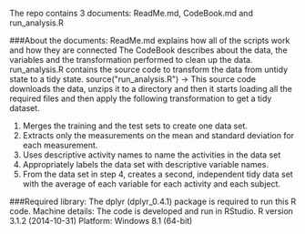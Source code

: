 The repo contains 3 documents: ReadMe.md, CodeBook.md and run_analysis.R

###About the documents:
ReadMe.md explains how all of the scripts work and how they are connected
The CodeBook describes about the data, the variables and the transformation performed to clean up the data.
run_analysis.R contains the source code to transform the data from untidy state to a tidy state. 
source("run_analysis.R") -> This source code downloads the data, unzips it to a directory and then it starts loading all the required files and then apply the following transformation to get a tidy dataset.
1. Merges the training and the test sets to create one data set.
2. Extracts only the measurements on the mean and standard deviation for each measurement. 
3. Uses descriptive activity names to name the activities in the data set
4. Appropriately labels the data set with descriptive variable names. 
5. From the data set in step 4, creates a second, independent tidy data set with the average of each variable for each activity and each subject.

###Required library:
The dplyr (dplyr_0.4.1) package is required to run this R code. 
Machine details:
The code is developed and run in RStudio.
R version 3.1.2 (2014-10-31)
Platform: Windows 8.1 (64-bit)